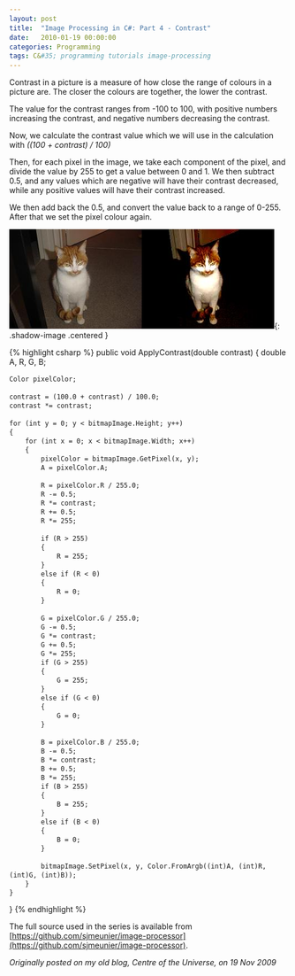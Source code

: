 ```yaml
---
layout: post
title:  "Image Processing in C#: Part 4 - Contrast"
date:   2010-01-19 00:00:00
categories: Programming
tags: C&#35; programming tutorials image-processing
---
```


Contrast in a picture is a measure of how close the range of colours in a picture are. The closer the colours are together, the lower the contrast.

The value for the contrast ranges from -100 to 100, with positive numbers increasing the contrast, and negative numbers decreasing the contrast.

Now, we calculate the contrast value which we will use in the calculation with _((100 + contrast) / 100)_

Then, for each pixel in the image, we take each component of the pixel, and divide the value by 255 to get a value between 0 and 1. We then subtract 0.5, and any values which are negative will have their contrast decreased, while any positive values will have their contrast increased.

We then add back the 0.5, and convert the value back to a range of 0-255. After that we set the pixel colour again.
<!--more-->

![Contrast](/assets/images/blog/Garfield-Contrast.jpg){: .shadow-image .centered }

{% highlight csharp %}
public void ApplyContrast(double contrast)
{
    double A, R, G, B;

    Color pixelColor;

    contrast = (100.0 + contrast) / 100.0;
    contrast *= contrast;

    for (int y = 0; y < bitmapImage.Height; y++)
    {
        for (int x = 0; x < bitmapImage.Width; x++)
        {
            pixelColor = bitmapImage.GetPixel(x, y);
            A = pixelColor.A;

            R = pixelColor.R / 255.0;
            R -= 0.5;
            R *= contrast;
            R += 0.5;
            R *= 255;

            if (R > 255)
            {
                R = 255;
            }
            else if (R < 0)
            {
                R = 0;
            }

            G = pixelColor.G / 255.0;
            G -= 0.5;
            G *= contrast;
            G += 0.5;
            G *= 255;
            if (G > 255)
            {
                G = 255;
            }
            else if (G < 0)
            {
                G = 0;
            }

            B = pixelColor.B / 255.0;
            B -= 0.5;
            B *= contrast;
            B += 0.5;
            B *= 255;
            if (B > 255)
            {
                B = 255;
            }
            else if (B < 0)
            {
                B = 0;
            }

            bitmapImage.SetPixel(x, y, Color.FromArgb((int)A, (int)R, (int)G, (int)B));
        }
    }
}
{% endhighlight %}

The full source used in the series is available from [https://github.com/sjmeunier/image-processor](https://github.com/sjmeunier/image-processor).

_Originally posted on my old blog, Centre of the Universe, on 19 Nov 2009_